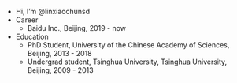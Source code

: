 - Hi, I’m @linxiaochunsd
- Career
  - Baidu Inc., Beijing, 2019 - now
- Education 
  - PhD Student, University of the Chinese Academy of Sciences, Beijing, 2013 - 2018
  - Undergrad student,	Tsinghua University, Tsinghua University, Beijing, 2009 - 2013
<!---
linxiaochunsd/linxiaochunsd is a ✨ special ✨ repository because its `README.md` (this file) appears on your GitHub profile.
You can click the Preview link to take a look at your changes.
--->
